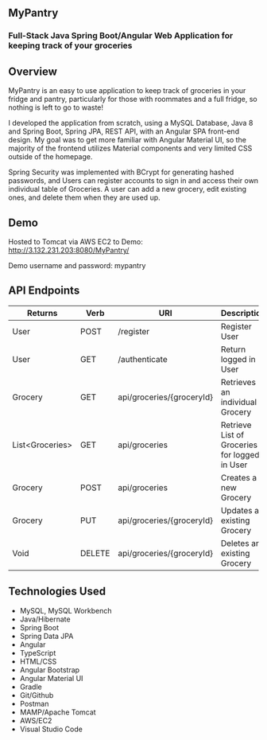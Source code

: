 ## MyPantry

### Full-Stack Java Spring Boot/Angular Web Application for keeping track of your groceries

## Overview

MyPantry is an easy to use application to keep track of groceries in your fridge and pantry, particularly for those with roommates and a full fridge, so nothing is left to go to waste!

I developed the application from scratch, using a MySQL Database, Java 8 and Spring Boot, Spring JPA, REST API, with an Angular SPA front-end design.  My goal was to get more
familiar with Angular Material UI, so the majority of the frontend utilizes Material components and very limited CSS outside of the homepage.

Spring Security was implemented with BCrypt for generating hashed passwords, and Users can register accounts to sign in and access their own individual table of Groceries.  A user can add a new grocery, edit existing ones,
and delete them when they are used up.

## Demo

Hosted to Tomcat via AWS EC2 to Demo: http://3.132.231.203:8080/MyPantry/

Demo username and password: mypantry


## API Endpoints

|Returns   | Verb        | URI    | Description |
|----------|-------------|--------|-------------|
| User | POST | /register | Register User |
| User | GET | /authenticate | Return logged in User |
| Grocery | GET | api/groceries/{groceryId} | Retrieves an individual Grocery |
| List&lt;Groceries&gt; | GET  | api/groceries | Retrieve List of Groceries for logged in User |
| Grocery | POST | api/groceries | Creates a new Grocery |
| Grocery | PUT | api/groceries/{groceryId} | Updates an existing Grocery |
| Void | DELETE | api/groceries/{groceryId} | Deletes an existing Grocery |


## Technologies Used
* MySQL, MySQL Workbench
* Java/Hibernate
* Spring Boot
* Spring Data JPA
* Angular
* TypeScript
* HTML/CSS
* Angular Bootstrap
* Angular Material UI
* Gradle
* Git/Github
* Postman
* MAMP/Apache Tomcat
* AWS/EC2
* Visual Studio Code
